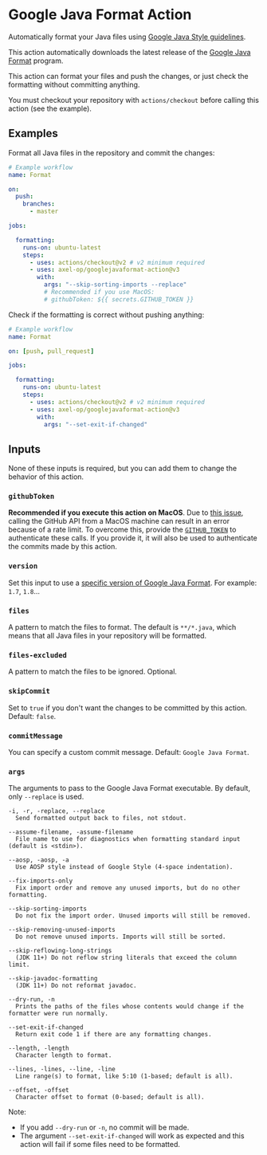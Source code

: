 # Google Java Format Action

Automatically format your Java files using [Google Java Style guidelines](https://google.github.io/styleguide/javaguide.html).

This action automatically downloads the latest release of the [Google Java Format](https://github.com/google/google-java-format) program.

This action can format your files and push the changes, or just check the formatting without committing anything.

You must checkout your repository with `actions/checkout` before calling this action (see the example).

## Examples

Format all Java files in the repository and commit the changes:

```yml
# Example workflow
name: Format

on:
  push:
    branches:
      - master

jobs:

  formatting:
    runs-on: ubuntu-latest
    steps:
      - uses: actions/checkout@v2 # v2 minimum required
      - uses: axel-op/googlejavaformat-action@v3
        with:
          args: "--skip-sorting-imports --replace"
          # Recommended if you use MacOS:
          # githubToken: ${{ secrets.GITHUB_TOKEN }}
```

Check if the formatting is correct without pushing anything:

```yml
# Example workflow
name: Format

on: [push, pull_request]

jobs:

  formatting:
    runs-on: ubuntu-latest
    steps:
      - uses: actions/checkout@v2 # v2 minimum required
      - uses: axel-op/googlejavaformat-action@v3
        with:
          args: "--set-exit-if-changed"
```

## Inputs

None of these inputs is required, but you can add them to change the behavior of this action.

### `githubToken`

**Recommended if you execute this action on MacOS**. Due to [this issue](https://github.com/actions/virtual-environments/issues/602), calling the GitHub API from a MacOS machine can result in an error because of a rate limit. To overcome this, provide the [`GITHUB_TOKEN`](https://docs.github.com/en/actions/configuring-and-managing-workflows/authenticating-with-the-github_token) to authenticate these calls. If you provide it, it will also be used to authenticate the commits made by this action.

### `version`

Set this input to use a [specific version of Google Java Format](https://github.com/google/google-java-format/releases). For example: `1.7`, `1.8`...

### `files`

A pattern to match the files to format. The default is `**/*.java`, which means that all Java files in your repository will be formatted.

### `files-excluded`

A pattern to match the files to be ignored. Optional.

### `skipCommit`

Set to `true` if you don't want the changes to be committed by this action. Default: `false`.

### `commitMessage`

You can specify a custom commit message. Default: `Google Java Format`.

### `args`

The arguments to pass to the Google Java Format executable.
By default, only `--replace` is used.

```console
-i, -r, -replace, --replace
  Send formatted output back to files, not stdout.

--assume-filename, -assume-filename
  File name to use for diagnostics when formatting standard input (default is <stdin>).

--aosp, -aosp, -a
  Use AOSP style instead of Google Style (4-space indentation).

--fix-imports-only
  Fix import order and remove any unused imports, but do no other formatting.

--skip-sorting-imports
  Do not fix the import order. Unused imports will still be removed.

--skip-removing-unused-imports
  Do not remove unused imports. Imports will still be sorted.

--skip-reflowing-long-strings
  (JDK 11+) Do not reflow string literals that exceed the column limit.

--skip-javadoc-formatting
  (JDK 11+) Do not reformat javadoc.

--dry-run, -n
  Prints the paths of the files whose contents would change if the formatter were run normally.

--set-exit-if-changed
  Return exit code 1 if there are any formatting changes.

--length, -length
  Character length to format.

--lines, -lines, --line, -line
  Line range(s) to format, like 5:10 (1-based; default is all).

--offset, -offset
  Character offset to format (0-based; default is all).
```

Note:

- If you add `--dry-run` or `-n`, no commit will be made.
- The argument `--set-exit-if-changed` will work as expected and this action will fail if some files need to be formatted.
